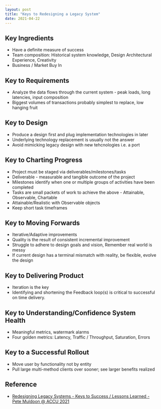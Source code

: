 ```yaml
---
layout: post
title: "Keys to Redesigning a Legacy System"
date: 2021-04-22
---
```


## Key Ingredients
* Have a definite measure of success
* Team composition: Historical system knowledge, Design Architectural Experience, Creativity
* Business / Market Buy In

## Key to Requirements
* Analyze the data flows through the current system - peak loads, long latencies, input composition
* Biggest volumes of transactions probably simplest to replace, low hanging fruit

## Key to Design
* Produce a design first and plug implementation technologies in later
* Underlying technology replacement is usually not the answer
* Avoid mimicking legacy design with new tehcnologies i.e. a port

## Key to Charting Progress
* Project must be staged via deliverables/milestones/tasks
* Deliverable - measurable and tangible outcome of the project
* Milestones identify when one or multiple groups of activities have been completed
* Tasks are small packets of work to achieve the above - Attainable, Observable, Chartable
* Attainable/Realistic with Observable objects
* Keep short task timeframes

## Key to Moving Forwards
* Iterative/Adaptive improvements
* Quality is the result of consistent incremental improvement
* Struggle to adhere to design goals and vision, Remember real world is messy
* If current design has a terminal mismatch with reality, be flexible, evolve the design

## Key to Delivering Product
* Iteration is the key
* Identifying and shortening the Feedback loop(s) is critical to successful on time delivery.

## Key to Understanding/Confidence System Health
 * Meaningful metrics, watermark alarms
 * Four golden metrics: Latency, Traffic / Throughput, Saturation, Errors

## Key to a Successful Rollout
* Move user by functionality not by entity
* Pull large multi-method clients over sooner; see larger benefits realized

## Reference
* [Redesigning Legacy Systems - Keys to Success / Lessons Learned - Pete Muldoon @ ACCU 2021 ](https://www.youtube.com/watch?v=cznpDOlPffI)

